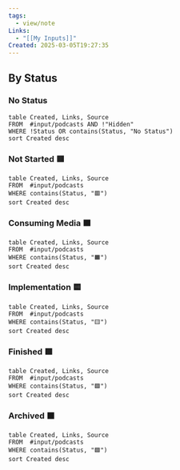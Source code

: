 ```yaml
---
tags:
  - view/note
Links:
  - "[[My Inputs]]"
Created: 2025-03-05T19:27:35
---
```


## By Status

### No Status

```dataview
table Created, Links, Source
FROM  #input/podcasts AND !"Hidden"
WHERE !Status OR contains(Status, "No Status")
sort Created desc
```

### Not Started 🟥

```dataview
table Created, Links, Source
FROM  #input/podcasts
WHERE contains(Status, "🟥")
sort Created desc
```

### Consuming Media 🟧

```dataview
table Created, Links, Source
FROM  #input/podcasts
WHERE contains(Status, "🟧")
sort Created desc
```

### Implementation 🟨

```dataview
table Created, Links, Source
FROM  #input/podcasts
WHERE contains(Status, "🟨")
sort Created desc
```

### Finished 🟩

```dataview
table Created, Links, Source
FROM  #input/podcasts
WHERE contains(Status, "🟩")
sort Created desc
```

### Archived ⬛️

```dataview
table Created, Links, Source
FROM  #input/podcasts
WHERE contains(Status, "🟩")
sort Created desc
```
